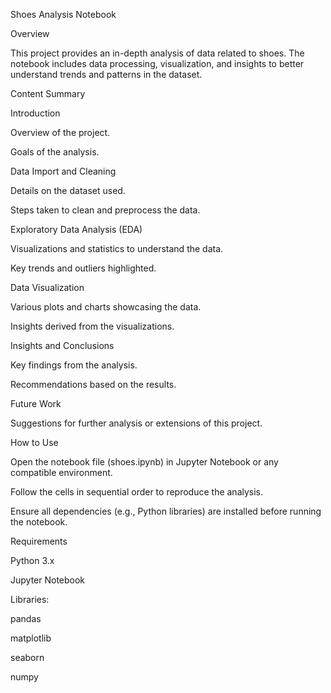 Shoes Analysis Notebook

Overview

This project provides an in-depth analysis of data related to shoes. The notebook includes data processing, visualization, and insights to better understand trends and patterns in the dataset.

Content Summary

Introduction

Overview of the project.

Goals of the analysis.

Data Import and Cleaning

Details on the dataset used.

Steps taken to clean and preprocess the data.

Exploratory Data Analysis (EDA)

Visualizations and statistics to understand the data.

Key trends and outliers highlighted.

Data Visualization

Various plots and charts showcasing the data.

Insights derived from the visualizations.

Insights and Conclusions

Key findings from the analysis.

Recommendations based on the results.

Future Work

Suggestions for further analysis or extensions of this project.

How to Use

Open the notebook file (shoes.ipynb) in Jupyter Notebook or any compatible environment.

Follow the cells in sequential order to reproduce the analysis.

Ensure all dependencies (e.g., Python libraries) are installed before running the notebook.

Requirements

Python 3.x

Jupyter Notebook

Libraries:

pandas

matplotlib

seaborn

numpy



